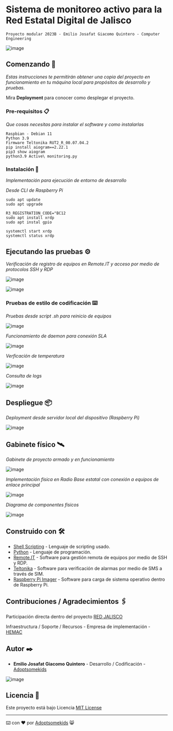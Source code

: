 # Sistema de monitoreo activo para la Red Estatal Digital de Jalisco
`Proyecto modular 2023B - Emilio Josafat Giacomo Quintero - Computer Engineering`

![image](https://github.com/Adoptsomekids/Sistema-de-monitoreo-activo-Red-Estatal-Digital-Jalisco/assets/83385717/464267f3-ad65-49b2-a2da-c0cc714942ae)


## Comenzando 🚀

_Estas instrucciones te permitirán obtener una copia del proyecto en funcionamiento en tu máquina local para propósitos de desarrollo y pruebas._

Mira **Deployment** para conocer como desplegar el proyecto.

### Pre-requisitos 📋

_Que cosas necesitas para instalar el software y como instalarlas_

```
Raspbian - Debian 11
Python 3.9
Firmware Teltonika RUT2_R_00.07.04.2
pip install aiogram==2.22.1
pip3 show aiogram
python3.9 Active\ monitoring.py 
```

### Instalación 🔧

_Implementación para ejecución de entorno de desarrollo_

_Desde CLI de Raspberry Pi_

```
sudo apt update
sudo apt upgrade

R3_REGISTRATION_CODE="BC12
sudo apt install xrdp
sudo apt instal gpio

systemctl start xrdp
systemctl status xrdp
```

## Ejecutando las pruebas ⚙️

_Verificación de registro de equipos en Remote.IT y acceso por medio de protocolos SSH y RDP_

![image](https://github.com/Adoptsomekids/Sistema-de-monitoreo-activo-Red-Estatal-Digital-Jalisco/assets/83385717/0c39c3cb-fe56-47ff-b817-d34865d73692)

![image](https://github.com/Adoptsomekids/Sistema-de-monitoreo-activo-Red-Estatal-Digital-Jalisco/assets/83385717/abe3ab90-4c17-455d-8c6f-7d3a2aa40570)

### Pruebas de estilo de codificación ⌨️

_Pruebas desde script .sh para reinicio de equipos_

![image](https://github.com/Adoptsomekids/Sistema-de-monitoreo-activo-Red-Estatal-Digital-Jalisco/assets/83385717/ca2ef4f0-ae10-4215-b6d6-16a04f8aa776)

_Funcionamiento de daemon para conexión SLA_

![image](https://github.com/Adoptsomekids/Sistema-de-monitoreo-activo-Red-Estatal-Digital-Jalisco/assets/83385717/7379e4be-1c22-4f05-ad4e-a9a5843b9ea3)

_Verficación de temperatura_

![image](https://github.com/Adoptsomekids/Sistema-de-monitoreo-activo-Red-Estatal-Digital-Jalisco/assets/83385717/b1aa24ba-db09-4e26-955a-d7f8ce0456bd)

_Consulta de logs_

![image](https://github.com/Adoptsomekids/Sistema-de-monitoreo-activo-Red-Estatal-Digital-Jalisco/assets/83385717/f09d5095-668b-45da-b9b1-964176c6bb4f)


## Despliegue 📦

_Deployment desde servidor local del dispositivo (Raspberry Pi)_

![image](https://github.com/Adoptsomekids/Sistema-de-monitoreo-activo-Red-Estatal-Digital-Jalisco/assets/83385717/8f93cbb1-579f-4364-a6cd-a575d1e38b32)

## Gabinete físico 🛰️

_Gabinete de proyecto armado y en funcionamiento_

![image](https://github.com/Adoptsomekids/Sistema-de-monitoreo-activo-Red-Estatal-Digital-Jalisco/assets/83385717/43f74ddf-5d1b-4474-9e7c-d35a507e1ae7)

_Implementación física en Radio Base estatal con conexión a equipos de enlace principal_

![image](https://github.com/Adoptsomekids/Sistema-de-monitoreo-activo-Red-Estatal-Digital-Jalisco/assets/83385717/77dc8231-86a7-4998-af35-2333134cb575)

_Diagrama de componentes físicos_

![image](https://github.com/Adoptsomekids/Sistema-de-monitoreo-activo-Red-Estatal-Digital-Jalisco/assets/83385717/59c525ee-0860-4b6d-9367-2f613f16044d)

## Construido con 🛠️

* [Shell Scripting](https://www.shellscript.sh/) - Lenguaje de scripting usado.
* [Python](https://www.python.org/) - Lenguaje de programación.
* [Remote.IT](https://www.remote.it/) - Software para gestión remota de equipos por medio de SSH y RDP.
* [Teltonika](https://rms.teltonika-networks.com/) - Software para verificación de alarmas por medio de SMS a través de SIM.
* [Raspberry Pi Imager](https://www.raspberrypi.com/software/) - Software para carga de sistema operativo dentro de Raspberry Pi.

  
## Contribuciones / Agradecimientos 🖇️

Participación directa dentro del proyecto [RED JALISCO](https://red.jalisco.gob.mx/) 

Infraestructura / Soporte / Recursos - Empresa de implementación - [HEMAC](https://www.grupohemac.com.mx/) 

## Autor ✒️

* **Emilio Josafat Giacomo Quintero** - Desarrollo / Codificación - [Adoptsomekids](https://github.com/Adoptsomekids)

![image](https://github.com/Adoptsomekids/Sistema-de-monitoreo-activo-Red-Estatal-Digital-Jalisco/assets/83385717/3044989f-bca6-44f6-83b3-1b071d2faa9a)

## Licencia 📄

Este proyecto está bajo Licencia [MIT License](http://opensource.org/licenses/MIT)

---
⌨️ con ❤️ por [Adoptsomekids](https://github.com/Adoptsomekids) 😸
